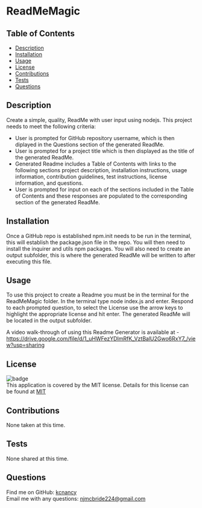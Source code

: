 # ReadMeMagic


## Table of Contents
  - [Description](#description)
  - [Installation](#installation)
  - [Usage](#usage)
  - [License](#license)
  - [Contributions](#contribution)
  - [Tests](#tests)
  - [Questions](#questions)


## Description
Create a simple, quality, ReadMe with user input using nodejs.
This project needs to meet the following criteria:
- User is prompted for GitHub repository username, which is then diplayed in the Questions section of the generated ReadMe.
- User is prompted for a project title which is then displayed as the title of the generated ReadMe.
- Generated Readme includes a Table of Contents with links to the following sections project description, installation instructions, usage information, contribution guidelines, test instructions, license information, and questions.
- User is prompted for input on each of the sections included in the Table of Contents and these responses are populated to the corresponding section of the generated ReadMe.

## Installation
Once a GitHub repo is established npm.init needs to be run in the terminal, this will establish the package.json file in the repo. You will then need to install the inquirer and utils npm packages. You will also need to create an output subfolder, this is where the generated ReadMe will be written to after executing this file. 

## Usage
To use this project to create a Readme you must be in the terminal for the ReadMeMagic folder. In the terminal type node index.js and enter. Respond to each prompted question, to select the License use the arrow keys to highlight the appropriate license and hit enter. The generated ReadMe will be located in the output subfolder.

A video walk-through of using this Readme Generator is available at - 
https://drive.google.com/file/d/1_uHWFezYDImRfK_VztBalU2Gwo6RxY7_/view?usp=sharing

## License
![badge](https://img.shields.io/badge/license-MIT-brightgreen)
<br />
This application is covered by the MIT license. Details for this 
license can be found at [MIT](https://opensource.org/licenses/) 

## Contributions
None taken at this time.

## Tests
None shared at this time.

## Questions
Find me on GitHub: [kcnancy](https://github.com/kcnancy)<br />
Email me with any questions: njmcbride224@gmail.com<br />